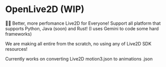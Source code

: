 # OpenLive2D (WIP)
💖✨ Better, more perfomance Live2D for Everyone! Support all platform that supports Python, Java (soon) and Rust! (I uses Gemini to code some hard frameworks)

We are making all entire from the scratch, no using any of Live2D SDK resources!

Currently works on converting Live2D motion3.json to animations .json
